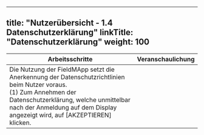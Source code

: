 
---
title: "Nutzerübersicht - 1.4 Datenschutzerklärung"
linkTitle: "Datenschutzerklärung"
weight: 100
---

| Arbeitsschritte | Veranschaulichung |
| ------ | :-----: |
| Die Nutzung der FieldMApp setzt die Anerkennung der Datenschutzrichtlinien beim Nutzer voraus. <br> (1) Zum Annehmen der Datenschutzerklärung, welche unmittelbar nach der Anmeldung auf dem Display angezeigt wird, auf [AKZEPTIEREN] klicken.  |  |
